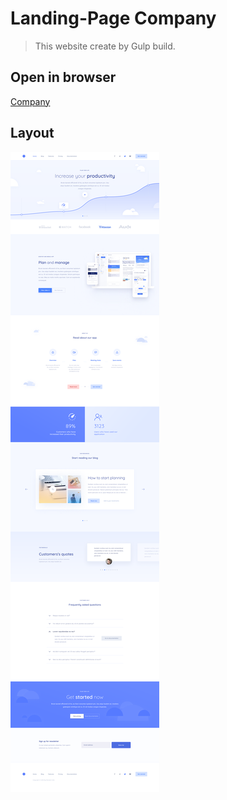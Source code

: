 # Landing-Page Company

> This website create by Gulp build.

## Open in browser

[Company](https://github.com/ProtasIgor/Landing-Page-Company)

## Layout

<img src='layout.png' alt='layout site' style="display:block;width:'100%';object-fit:contain;"></img>